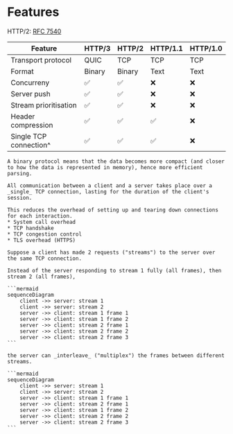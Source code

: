 # Features

HTTP/2: [RFC 7540](https://tools.ietf.org/html/rfc7540)

| Feature                | HTTP/3 | HTTP/2 | HTTP/1.1 | HTTP/1.0 |
| ---------------------- | ------ | ------ | -------- | -------- |
| Transport protocol     | QUIC   | TCP    | TCP      | TCP      |
| Format                 | Binary | Binary | Text     | Text     |
| Concurreny             | ✅     | ✅     | ❌       | ❌       |
| Server push            | ✅     | ✅     | ❌       | ❌       |
| Stream prioritisation  | ✅     | ✅     | ❌       | ❌       |
| Header compression     | ✅     | ✅     | ✅       | ❌       |
| Single TCP connection^ | ✅     | ✅     | ✅       | ❌       |

```admonish faq title="Binary format"
A binary protocol means that the data becomes more compact (and closer to how the data is represented in memory), hence more efficient parsing.
```

```admonish faq title="Single TCP connection"
All communication between a client and a server takes place over a _single_ TCP connection, lasting for the duration of the client's session.

This reduces the overhead of setting up and tearing down connections for each interaction.
* System call overhead
* TCP handshake
* TCP congestion control
* TLS overhead (HTTPS)
```

~~~admonish faq title="Concurrency"
Suppose a client has made 2 requests ("streams") to the server over the same TCP connection.

Instead of the server responding to stream 1 fully (all frames), then stream 2 (all frames),

```mermaid
sequenceDiagram
    client ->> server: stream 1
    client ->> server: stream 2
    server ->> client: stream 1 frame 1
    server ->> client: stream 1 frame 2
    server ->> client: stream 2 frame 1
    server ->> client: stream 2 frame 2
    server ->> client: stream 2 frame 3
```

the server can _interleave_ ("multiplex") the frames between different streams.

```mermaid
sequenceDiagram
    client ->> server: stream 1
    client ->> server: stream 2
    server ->> client: stream 1 frame 1
    server ->> client: stream 2 frame 1
    server ->> client: stream 1 frame 2
    server ->> client: stream 2 frame 2
    server ->> client: stream 2 frame 3
```
~~~
